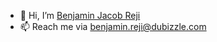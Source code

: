- 👋 Hi, I’m [Benjamin Jacob Reji](@benjamin.reji)
- 📫 Reach me via [benjamin.reji@dubizzle.com](mailto:benjamin.reji@dubizzle.com)

<!---
benjaminreji/benjaminreji is a ✨ special ✨ repository because its `README.md` (this file) appears on your GitHub profile.
You can click the Preview link to take a look at your changes.
--->
